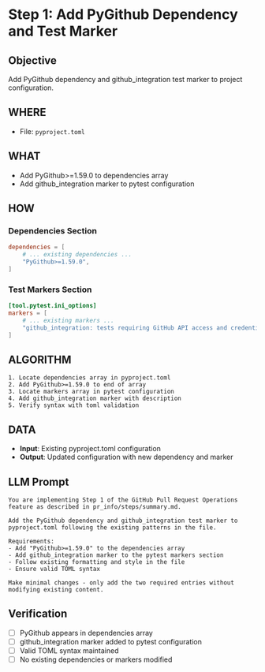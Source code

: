# Step 1: Add PyGithub Dependency and Test Marker

## Objective
Add PyGithub dependency and github_integration test marker to project configuration.

## WHERE
- File: `pyproject.toml`

## WHAT
- Add PyGithub>=1.59.0 to dependencies array
- Add github_integration marker to pytest configuration

## HOW
### Dependencies Section
```toml
dependencies = [
    # ... existing dependencies ...
    "PyGithub>=1.59.0",
]
```

### Test Markers Section
```toml
[tool.pytest.ini_options]
markers = [
    # ... existing markers ...
    "github_integration: tests requiring GitHub API access and credentials",
]
```

## ALGORITHM
```
1. Locate dependencies array in pyproject.toml
2. Add PyGithub>=1.59.0 to end of array
3. Locate markers array in pytest configuration
4. Add github_integration marker with description
5. Verify syntax with toml validation
```

## DATA
- **Input**: Existing pyproject.toml configuration
- **Output**: Updated configuration with new dependency and marker

## LLM Prompt
```
You are implementing Step 1 of the GitHub Pull Request Operations feature as described in pr_info/steps/summary.md.

Add the PyGithub dependency and github_integration test marker to pyproject.toml following the existing patterns in the file.

Requirements:
- Add "PyGithub>=1.59.0" to the dependencies array
- Add github_integration marker to the pytest markers section
- Follow existing formatting and style in the file
- Ensure valid TOML syntax

Make minimal changes - only add the two required entries without modifying existing content.
```

## Verification
- [ ] PyGithub appears in dependencies array
- [ ] github_integration marker added to pytest configuration
- [ ] Valid TOML syntax maintained
- [ ] No existing dependencies or markers modified
